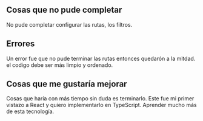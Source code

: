 
## Cosas que no pude completar
No pude completar configurar las rutas, 
los filtros.

## Errores 
Un error fue que no pude terminar las rutas entonces quedarón a la mitdad. 
el codigo debe ser más limpio y ordenado. 

## Cosas que me gustaría mejorar
Cosas que haría con más tiempo sin duda es terminarlo.
Este fue mi primer vistazo a React y quiero implementarlo en 
TypeScript. Aprender mucho más de esta tecnología.